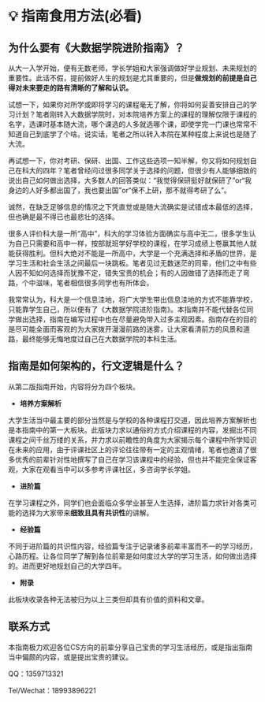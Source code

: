 # 💡 指南食用方法(必看)

## 为什么要有《大数据学院进阶指南》？

从大一入学开始，便有无数老师，学长学姐和大家强调做好学业规划、未来规划的重要性。此话不假，提前做好人生的规划是尤其重要的，但是**做规划的前提是自己得对未来要走的路有清晰的了解和认识。**

试想一下，如果你对所学或即将学习的课程毫无了解，你将如何妥善安排自己的学习计划？笔者刚转入大数据学院时，对本院培养方案上的课程的理解仅限于课程的名字，选课时基本随大流，哪个课选的人多就选哪个课，即使学完一门课也常常不知道自己到底学了个啥。说实话，笔者之所以转入本院在某种程度上来说也是随了大流。

再试想一下，你对考研、保研、出国、工作这些选项一知半解，你又将如何规划自己在科大的四年？笔者曾经问过很多同学关于选择的问题，但很少有人能够细致的说出自己如何做出选择，大多数人的回答类似：“我觉得保研挺好就保研了”or“我身边的人好多都出国了，我也要出国”or“保不上研，那不就得考研了么”。

诚然，在缺乏足够信息的情况之下凭直觉或是随大流确实是试错成本最低的选择，但也确是最不得已也最悲壮的选择。

很多人评价科大是一所“高中”，科大的学习体验方面确实与高中无二，很多学生认为自己只需要和高中一样，按部就班学好学校的课程，在学习成绩上卷赢其他人就能获得胜利。但科大绝对不能是一所高中，大学是一个充满选择和矛盾的世界，是学习生活和社会生活之间最后一块跳板。笔者见过无数迷茫的同辈，他们之中有些人因不知如何选择而犹豫不定，错失宝贵的机会；有的人因做错了选择而走了弯路，个中滋味，笔者相信很多同学也有所体会。

我常常认为，科大是一个信息洼地，将广大学生带出信息洼地的方式不能靠学校，只能靠学生自己，所以便有了《大数据学院进阶指南》。本指南并不能代替各位同学做出选择，指南在编写过程中也在尽量避免带入过多主观因素。指南存在的目的是尽可能全面而客观的为大家拨开漫漫前路的迷雾，让大家看清前方的风景和道路，最终能够无悔地度过自己在大数据学院的本科生活。

## 指南是如何架构的，行文逻辑是什么？

从第二版指南开始，内容将分为四个板块。

* **培养方案解析**

大学生活当中最主要的部分当然是与学校的各种课程打交道，因此培养方案解析也是本指南中的第一大板块。此版块力求以通俗的方式介绍课程的内容，发掘出不同课程之间千丝万缕的关系，并力求以前瞻性的角度为大家揭示每个课程中所学知识在未来的应用，由于评课社区上的评论往往带有一定的主观情绪，笔者也邀请了很多优秀的前辈针对性地撰写了自己在学习该课程中的经验，但也并不能完全保证客观，大家在观看当中可以多参考评课社区，多咨询学长学姐。

* **进阶篇**

在学习课程之外，同学们也会面临众多学业甚至人生选择，进阶篇力求针对各类可能的选择为大家带来**细致且具有共识性**的讲解。

* **经验篇**

不同于进阶篇的共识性内容，经验篇专注于记录诸多前辈丰富而不一的学习经历，心路历程。让各位同学了解到各位前辈是如何度过大学的学习生活，如何做出选择的。进而更好地规划自己的大学四年。

* **附录**

此板块收录各种无法被归为以上三类但却具有价值的资料和文章。

## 联系方式

本指南极力欢迎各位CS方向的前辈分享自己宝贵的学习生活经历，或是指出指南当中偏颇的内容，或是提出宝贵的建议。

QQ：1359713321

Tel/Wechat：18993896221
